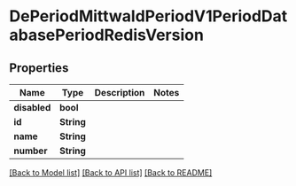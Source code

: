 # DePeriodMittwaldPeriodV1PeriodDatabasePeriodRedisVersion

## Properties

Name | Type | Description | Notes
------------ | ------------- | ------------- | -------------
**disabled** | **bool** |  | 
**id** | **String** |  | 
**name** | **String** |  | 
**number** | **String** |  | 

[[Back to Model list]](../README.md#documentation-for-models) [[Back to API list]](../README.md#documentation-for-api-endpoints) [[Back to README]](../README.md)


